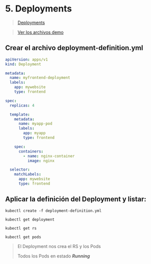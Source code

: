 # 5. Deployments <!-- omit in TOC -->

> [Deployments](https://kubernetes.io/docs/concepts/workloads/controllers/deployment/)

> [Ver los archivos demo](./kubelabs-files-demo)

## Crear el archivo deployment-definition.yml

```yml
apiVersion: apps/v1
kind: Deployment

metadata:
  name: myfrontend-deployment
  labels:
    app: mywebsite
    type: frontend

spec:
  replicas: 4

  template:
    metadata:
      name: myapp-pod
      labels:
        app: myapp
        type: frontend

    spec:
      containers:
        - name: nginx-container
          image: nginx

  selector:
    matchLabels:
      app: mywebsite
      type: frontend
```

## Aplicar la definición del Deployment y listar:
```vim
kubectl create -f deployment-definition.yml
```

```vim
kubectl get deployment

kubectl get rs

kubectl get pods
```

> El Deployment nos crea el RS y los Pods
>
> Todos los Pods en estado ***Running***
